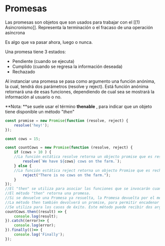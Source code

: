 # Promesas

Las promesas son objetos que son usados para trabajar con el [[1) Asincronismo]]. Representa la terminación o el fracaso de una operación asíncrona

Es algo que va pasar ahora, luego o nunca.

Una promesa tiene 3 estados:

- Pendiente (cuando se ejecuta)
- Cumplido (cuando se regresa la información deseada)
- Rechazado

Al instanciar una promesa se pasa como argumento una función anónima, la cual, tendrá dos parámetros (resolve y reject). Está función anónima retornará una de esas funciones, dependiendo de cual sea se mostrará la información al usuario o no.

\*\*Nota: \*\*se suele usar el término **thenable** , para indicar que un objeto tiene disponible un método "*then*"

```JavaScript
const promise = new Promise(function (resolve, reject) {
    resolve('hey!');
});

const cows = 15;

const countCows = new Promise(function (resolve, reject) {
    if (cows > 10 ) {
    //La función estática resolve retorna un objecto promise que es resuelta.
        resolve(`We have ${cows} cows on the farm.`);
    } else {
    //La función estática reject retorna un objecto Promise que es rechazado.
        reject("There is no cows on the farm.");
    }
});
//El "then" se utiliza para asociar las funciones que se invocarán cuando la promesa se resuelva.
//El método "then" retorna una promesa.
//Si se devuelve una Promesa ya resuelta, la Promesa devuelta por el método then queda resuelta adoptando el valor de la promesa anterior.
//La método then también devolverá un promise, para permitir encadenar varias llamadas.
//Se utiliza para los casos de éxito. Este método puede recibir dos argumentos: función callback para casos de éxito y también de fallo. Generalmente se usa solo pasando el callback de caso de éxito.
countCows.then((result) => {
    console.log(result);
}).catch((error)=> {
    console.log(error);
}).finally(()=> {
    console.log('Finally');
});
```